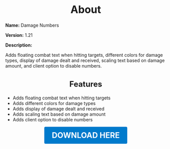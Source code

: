 <h1 style="text-align:center; font-size:2rem; font-weight:bold;">About</h1>

**Name:**
Damage Numbers

**Version:**
1.21

**Description:**

Adds floating combat text when hitting targets, different colors for damage types, display of damage dealt and received, scaling text based on damage amount, and client option to disable numbers.

<h2 style="text-align:center; font-size:1.5rem; font-weight:bold;">Features</h2>

- Adds floating combat text when hitting targets
- Adds different colors for damage types
- Adds display of damage dealt and received
- Adds scaling text based on damage amount
- Adds client option to disable numbers





<p align="center"><a href="https://github.com/LiliaFramework/Modules/raw/refs/heads/gh-pages/damagenumbers.zip" style="display:inline-block;padding:12px 24px;font-size:1.5rem;font-weight:bold;text-decoration:none;color:#fff;background-color:var(--md-primary-fg-color,#007acc);border-radius:4px;">DOWNLOAD HERE</a></p>